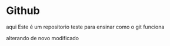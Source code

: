 # Github
aqui
Este é um repositorio teste para ensinar como o git funciona


alterando de novo
modificado
